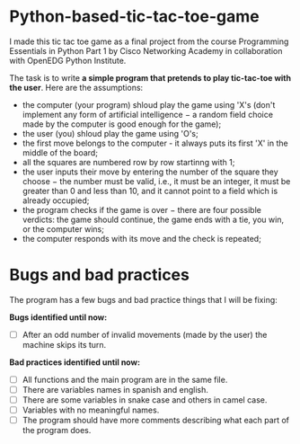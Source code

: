 # Python-based-tic-tac-toe-game
I made this tic tac toe game as a final project from the course Programming Essentials in Python Part 1 by Cisco Networking Academy in collaboration with OpenEDG Python Institute.

The task is to write **a simple program that pretends to play tic-tac-toe with the user**. Here are the assumptions:

- the computer (your program) shloud play the game using 'X's (don't implement any form of artificial intelligence − a random field choice made by the computer is good enough for the game);
- the user (you) shloud play the game using 'O's;
- the first move belongs to the computer - it always puts its first 'X' in the middle of the board;
- all the squares are numbered row by row startinng with 1;
- the user inputs their move by entering the number of the square they choose − the number must be valid, i.e., it must be an integer, it must be greater than 0 and less than 10, and it cannot point to a field which is already occupied;
- the program checks if the game is over − there are four possible verdicts: the game should continue, the game ends with a tie, you win, or the computer wins;
- the computer responds with its move and the check is repeated;

# Bugs and bad practices

The program has a few bugs and bad practice things that I will be fixing:

**Bugs identified until now:**

- [ ] After an odd number of invalid movements (made by the user) the machine skips its turn.

 **Bad practices identified until now:**
 
 - [ ] All functions and the main program are in the same file.
 - [ ] There are variables names in spanish and english.
 - [ ] There are some variables in snake case and others in camel case.
 - [ ] Variables with no meaningful names.
 - [ ] The program should have more comments describing what each part of the program does.
